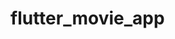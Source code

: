 # flutter_movie_app
<h1 Flutter ile izlenebilir film app/h1>
<h1 kullanılan paketler /h1>
 <h1 #firebasehh/h1>
   <h1cloud_firestore/h1>
  <h1 firebase_core/h1>
          <h1firebase_analytics/h1>
             <h1 #image slider/h1>
  <h1 carousel_slider/h1>
  <h1#video/h1>
  <h1 youtube_player_flutter/h1>
  <h1 #page indicator/h1>
  <h1  smooth_page_indicator/h1>

  


